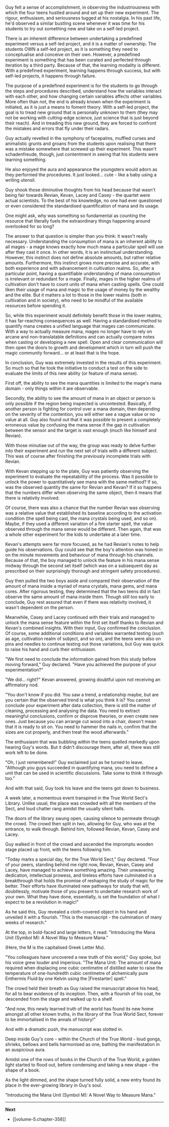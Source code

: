 
Guy felt a sense of accomplishment, in observing the industriousness with which the four teens hustled around and set up their new experiment. The rigour, enthusiasm, and seriousness tugged at his nostalgia. In his past life, he'd observed a similar bustling scene whenever it was time for his students to try out something new and take on a self-led project.

There is an inherent difference between undertaking a predefined experiment versus a self-led project, and it is a matter of ownership. The students OWN a self-led project, as it is something they need to conceptualise and conceive on their own. However, a predefined experiment is something that has been curated and perfected through iteration by a third party. Because of that, the learning modality is different. With a predefined experiment, learning happens through success, but with self-led projects, it happens through failure.

The purpose of a predefined experiment is for the students to go through the steps and procedures described, understand how the variables interact with each other, and how changing certain variables affects other variables. More often than not, the end is already known when the experiment is initiated, as it is just a means to foment theory. With a self-led project, the goal is to tread new ground that is personally unknown to them (they may not be working with cutting-edge science, just science that is just beyond their reach). And in treading this new ground, they are forced to confront the mistakes and errors that fly under their radars.

Guy actually revelled in the symphony of facepalms, muffled curses and animalistic grunts and groans from the students upon realising that there was a mistake somewhere that screwed up their experiment. This wasn't schadenfreude, though, just contentment in seeing that his students were learning something.

He also enjoyed the aura and appearance the youngsters would adorn as they performed the procedures. It just looked... cute - like a baby using a writing utensil.

Guy shook those diminutive thoughts from his head because that wasn't being fair towards Revian, Kevan, Lacey and Casey - the quartet were actual scientists. To the best of his knowledge, no one had ever questioned or even considered the standardised quantification of mana and its usage.

One might ask, why was something so fundamental as counting the resource that literally fuels the extraordinary things happening around overlooked for so long?

The answer to that question is simpler than you think: it wasn't really necessary. Understanding the consumption of mana is an inherent ability to all mages - a mage knows exactly how much mana a particular spell will use after they cast it once. In other words, it is an instinctual understanding. However, this instinct does not define absolute amounts, but rather relative amounts. Furthermore, this instinct grows more precise and accurate, with both experience and with advancement in cultivation realms. So, after a particular point, having a quantifiable understanding of mana consumption is irrelevant or redundant for a mage. Finally, mages in the higher realms of cultivation don't have to count units of mana when casting spells. One could liken their usage of mana and magic to the usage of money by the wealthy and the elite. But it matters a lot to those in the lower realms (both in cultivation and in society), who need to be mindful of the available resources before spending it.

So, while this experiment would definitely benefit those in the lower realms, it has far-reaching consequences as well. Having a standardised method to quantify mana creates a unified language that mages can communicate. With a way to actually measure mana, mages no longer have to rely on arcane and non-translatable definitions and can actually compare notes when casting or developing a new spell. Open and clear communication will then open the doors to growth and development which in turn will push the magic community forward... or at least that is the hope.

In conclusion, Guy was extremely invested in the results of this experiment. So much so that he took the initiative to conduct a test on the side to evaluate the limits of this new ability (or feature of mana sense).

First off, the ability to see the mana quantities is limited to the mage's mana domain - only things within it are observable.

Secondly, the ability to see the amount of mana in an object or person is only possible if the region being inspected is uncontested. Basically, if another person is fighting for control over a mana domain, then depending on the severity of the contention, you will either see a vague value or no value at all. Guy also found out that it was possible to present a completely erroneous value by confusing the mana sense if the gap in cultivation between the sensor and the target is vast enough (much like himself and Revian).

With those minutiae out of the way, the group was ready to delve further into their experiment and run the next set of trials with a different subject. This was of course after finishing the previously incomplete trials with Revian.

With Kevan stepping up to the plate, Guy was patiently observing the experiment to evaluate the repeatability of the process. Was it possible to unlock the power to quantitatively see mana with the same method? If so, was the observed quantity the same for Revian and Kevan? If it so happens that the numbers differ when observing the same object, then it means that there is relativity involved.

Of course, there was also a chance that the number Revian was observing was a relative value that established its baseline according to the activation condition (the spell being cast, the mana crystals being used, and so on). Maybe, if they used a different variation of a fire starter spell, the value observed through the mana sense would be different. Then again, that was a whole other experiment for the kids to undertake at a later time.

Kevan's attempts were far more focused, as he had Revian's notes to help guide his observations. Guy could see that the boy's attention was honed in on the minute movements and behaviour of mana through his channels. Because of that, the boy managed to unlock the feature in his mana sense midway through the second set itself (which was on a subsequent day as prescribed on their surprisingly thorough and stringent safety procedures).

Guy then pulled the two boys aside and compared their observation of the amount of mana inside a myriad of mana crystals, mana gems, and mana cores. After rigorous testing, they determined that the two teens did in fact observe the same amount of mana inside them. Though still too early to conclude, Guy rest assured that even if there was relativity involved, it wasn't dependent on the person.

Meanwhile, Casey and Lacey continued with their trials and managed to unlock the mana sense feature within the first set itself thanks to Revian and Kevan's combined insights. With their input, Guy confirmed the conclusion. Of course, some additional conditions and variables warranted testing (such as age, cultivation realm of subject, and so on), and the teens were also on pins and needles to continue testing out those variations, but Guy was quick to raise his hand and curb their enthusiasm.

"We first need to conclude the information gained from this study before moving forward," Guy declared. "Have you achieved the purpose of your experimentation?"

"We did... right?" Kevan answered, growing doubtful upon not receiving an affirmatory nod.

"You don't know if you did. You saw a trend, a relationship maybe, but are you certain that the observed trend is what you think it is? You cannot conclude your experiment after data collection, there is still the matter of cleaning, processing and analysing the data. You need to extract meaningful conclusions, confirm or disprove theories, or even create new ones. Just because you can arrange cut wood into a chair, doesn't mean that it is ready to sit on. You need to hammer the nails in, confirm that the sizes are cut properly, and then treat the wood afterwards."

The enthusiasm that was bubbling within the teens quelled markedly upon hearing Guy's words. But it didn't discourage them, after all, there was still work left to be done.

"Oh, I just remembered!" Guy exclaimed just as he turned to leave. "Although you guys succeeded in quantifying mana, you need to define a unit that can be used in scientific discussions. Take some to think it through too."

And with that said, Guy took his leave and the teens got down to business.

A week later, a momentous event transpired in the True World Sect's Library. Unlike usual, the place was crowded with all the members of the Sect, and loud chatter rang amidst the usually silent halls.

The doors of the library swung open, causing silence to permeate through the crowd. The crowd then split in two, allowing for Guy, who was at the entrance, to walk through. Behind him, followed Revian, Kevan, Casey and Lacey.

Guy walked in front of the crowd and ascended the impromptu wooden stage placed up front, with the teens following him.

"Today marks a special day, for the True World Sect," Guy declared. "Four of your peers, standing behind me right now, Revian, Kevan, Casey and Lacey, have managed to achieve something amazing. Their unwavering dedication, intellectual prowess, and tireless efforts have culminated in a breakthrough that holds the promise of reshaping the study of magic for the better. Their efforts have illuminated new pathways for study that will, doubtlessly, motivate those of you present to undertake research work of your own. What they have done, essentially, is set the foundation of what I expect to be a revolution in magic!"

As he said this, Guy revealed a cloth-covered object in his hand and unveiled it with a flourish. "This is the manuscript - the culmination of many weeks of research."

At the top, in bold-faced and large letters, it read: "Introducing the Mana Unit (Symbol M): A Novel Way to Measure Mana."

(Here, the M is the capitalised Greek Letter Mu).

"You colleagues have uncovered a new truth of this world," Guy spoke, but his voice grew louder and imperious. "The Mana Unit: The amount of mana required when displacing one cubic centimetre of distilled water to raise the temperature of one-hundredth cubic centimetre of alchemically pure Enthermis Fluid by one Kelvin using the |Firestarter| spell."

The crowd held their breath as Guy raised the manuscript above his head, for all to bear evidence of its inception. Then, with a flourish of his coat, he descended from the stage and walked up to a shelf.

"And now, this newly learned truth of the world has found its new home amongst all other known truths, in the library of the True World Sect, forever to be immortalised in the annals of history!"

And with a dramatic push, the manuscript was slotted in.

Deep inside Guy's core - within the Church of the True World - loud gongs, shrieks, bellows and bells harmonised as one, bathing the manifestation in an auspicious aura.

Amidst one of the rows of books in the Church of the True World, a golden light started to flood out, before condensing and taking a new shape - the shape of a book.

As the light dimmed, and the shape turned fully solid, a new entry found its place in the ever-growing library in Guy's soul.

"Introducing the Mana Unit (Symbol M): A Novel Way to Measure Mana."

____

**Next**
* [[volume-5.chapter-358]]